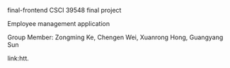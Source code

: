 final-frontend CSCI 39548 final project

Employee management application

Group Member: Zongming Ke, Chengen Wei, Xuanrong Hong, Guangyang Sun

link:htt.

